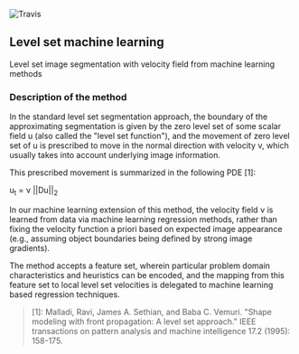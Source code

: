 ![Travis](https://travis-ci.com/notmatthancock/level-set-machine-learning.svg?token=vyEDTSsnnxok9zbF6h68&branch=master)


## Level set machine learning

Level set image segmentation with velocity field from
machine learning methods

### Description of the method

In the standard level set segmentation
approach, the boundary of the approximating segmentation is given
by the zero level set of some scalar field u (also called the 
"level set function"), and the movement of zero level set of u
is prescribed to move in the normal direction with velocity ν, which
usually takes into account underlying image information.

This prescribed movement is summarized in the following PDE [1]:

u<sub>t</sub> = ν ||Du||<sub>2</sub>

In our machine learning extension of this method, the velocity
field ν is learned from data via machine learning regression methods,
rather than fixing the velocity function a priori based on expected image 
appearance (e.g., assuming object boundaries being defined by strong
image gradients).

The method accepts a feature set, wherein particular problem domain
characteristics and heuristics can be encoded, and the mapping from this
feature set to local level set velocities is delegated to machine learning
based regression techniques.

> [1]: Malladi, Ravi, James A. Sethian, and Baba C. Vemuri. "Shape modeling with front propagation: A level set approach." IEEE transactions on pattern analysis and machine intelligence 17.2 (1995): 158-175.
